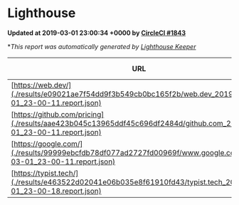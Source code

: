 
# Lighthouse

**Updated at 2019-03-01 23:00:34 +0000 by [CircleCI #1843](https://circleci.com/gh/ItinerisLtd/lighthouse-keeper-example/1843)**

**This report was automatically generated by [Lighthouse Keeper](https://github.com/itinerisltd/lighthouse-keeper)*

| URL | Performance | Accessibility | Best Practices | SEO | PWA | Updated At |
| --- | --- | --- | --- | --- | --- | --- |
| [https://web.dev/](./results/e09021ae7f54dd9f3b549cb0bc165f2b/web.dev_2019-03-01_23-00-11.report.json) | 0.96 | 0.93 | 0.93 | 0.91 | 1 | 2019-03-01T23:00:11.451Z |
| [https://github.com/pricing](./results/aae423b045c13965ddf45c696df2484d/github.com_2019-03-01_23-00-11.report.json) | 0.8 | 0.89 | 0.93 | 0.9 | 0.58 | 2019-03-01T23:00:11.430Z |
| [https://google.com/](./results/99999ebcfdb78df077ad2727fd00969f/www.google.com_2019-03-01_23-00-11.report.json) | 0.95 | 0.71 | 0.93 | 0.8 | 0.58 | 2019-03-01T23:00:11.038Z |
| [https://typist.tech/](./results/e463522d02041e06b035e8f61910fd43/typist.tech_2019-03-01_23-00-18.report.json) | 1 |  |  |  |  | 2019-03-01T23:00:18.885Z |
